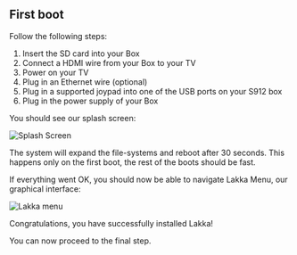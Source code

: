## First boot

Follow the following steps:

1.  Insert the SD card into your Box
2.  Connect a HDMI wire from your Box to your TV
3.  Power on your TV
4.  Plug in an Ethernet wire (optional)
5.  Plug in a supported joypad into one of the USB ports on your S912 box
6.  Plug in the power supply of your Box

You should see our splash screen:

![Splash Screen](/images/splash.png)

The system will expand the file-systems and reboot after 30 seconds. This happens only on the first boot, the rest of the boots should be fast.

If everything went OK, you should now be able to navigate Lakka Menu, our graphical interface:

![Lakka menu](/images/lakkamenu.png)

Congratulations, you have successfully installed Lakka!

You can now proceed to the final step.
